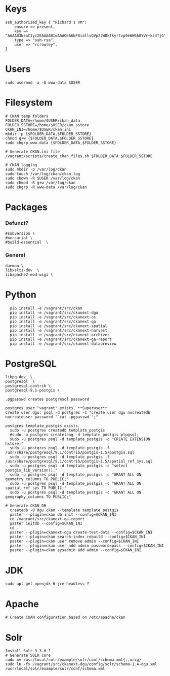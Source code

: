# Keys

    ssh_authorized_key { "Richard's VM":
        ensure => present,
        key => "AAAAB3NzaC1yc2EAAAABIwAAAQEA6NF8iallvQVp22WDkTkyrtvp9eWW6A8YVr+kz4TjGYe7gHzIw+niNltGEFHzD8+v1I2YJ6oXevct1YeS0o9HZyN1Q9qgCgzUFtdOKLv6IedplqoPkcmF0aYet2PkEDo3MlTBckFXPITAMzF8dJSIFo9D8HfdOV0IAdx4O7PtixWKn5y2hMNG0zQPyUecp4pzC6kivAIhyfHilFR61RGL+GPXQ2MWZWFYbAGjyiYJnAmCP3NOTd0jMZEnDkbUvxhMmBYSdETk1rRgm+R4LOzFUGaHqHDLKLX+FIPKcF96hrucXzcWyLbIbEgE98OHlnVYCzRdK8jlqm8tehUc9c9WhQ",
        type => "ssh-rsa",
        user => "rcrowley",
    }

# Users

    sudo usermod -a -G www-data $USER

# Filesystem

    # CKAN temp folders 
    FOLDER_DATA=/home/$USER/ckan_data
    FOLDER_SSTORE=/home/$USER/ckan_sstore
    CKAN_INI=/home/$USER/ckan.ini
    mkdir -p {$FOLDER_DATA,$FOLDER_SSTORE}
    chmod g+w {$FOLDER_DATA,$FOLDER_SSTORE}
    sudo chgrp www-data {$FOLDER_DATA,$FOLDER_SSTORE}

    # Generate CKAN.ini file
    /vagrant/scripts/create_ckan_files.sh $FOLDER_DATA $FOLDER_SSTORE

    # CKAN logging
    sudo mkdir -p /var/log/ckan
    sudo touch /var/log/ckan/ckan.log
    sudo chown -R $USER /var/log/ckan
    sudo chmod -R g+w /var/log/ckan
    sudo chgrp -R www-data /var/log/ckan

# Packages

### Defunct?

    #subversion \
    #mercurial \
    #build-essential  \

### General

    daemon \
    libxslt1-dev  \
    libapache2-mod-wsgi \

# Python

      pip install -e /vagrant/src/ckan
      pip install -e /vagrant/src/ckanext-dgu
      pip install -e /vagrant/src/ckanext-os
      pip install -e /vagrant/src/ckanext-qa
      pip install -e /vagrant/src/ckanext-spatial
      pip install -e /vagrant/src/ckanext-harvest
      pip install -e /vagrant/src/ckanext-archiver
      pip install -e /vagrant/src/ckanext-ga-report
      pip install -e /vagrant/src/ckanext-datapreview

# PostgreSQL

    libpq-dev  \
    postgresql  \
    postgresql-contrib \
    postgresql-9.1-postgis \

    .pgpasswd creates postgresql password

    postgres user "vagrant" exists. **Superuser**
    Create user dgu: psql -d postgres -c "create user dgu nocreatedb nocreateuser password '`cat .pgpasswd`';"

    postgres template_postgis exists.
      sudo -u postgres createdb template_postgis
      #sudo -u postgres createlang -d template_postgis plpgsql;
      sudo -u postgres psql -d template_postgis -c "CREATE EXTENSION hstore;"
      sudo -u postgres psql -d template_postgis -f /usr/share/postgresql/9.1/contrib/postgis-1.5/postgis.sql
      sudo -u postgres psql -d template_postgis -f /usr/share/postgresql/9.1/contrib/postgis-1.5/spatial_ref_sys.sql
      sudo -u postgres psql -d template_postgis -c "select postgis_lib_version();" 
      sudo -u postgres psql -d template_postgis -c "GRANT ALL ON geometry_columns TO PUBLIC;"
      sudo -u postgres psql -d template_postgis -c "GRANT ALL ON spatial_ref_sys TO PUBLIC;"
      sudo -u postgres psql -d template_postgis -c "GRANT ALL ON geography_columns TO PUBLIC;"

    # Generate CKAN DB
      createdb -O dgu ckan --template template_postgis
      paster --plugin=ckan db init --config=$CKAN_INI 
      cd /vagrant/src/ckanext-ga-report 
      paster initdb --config=$CKAN_INI
      cd -
      paster --plugin=ckanext-dgu create-test-data --config=$CKAN_INI
      paster --plugin=ckan search-index rebuild --config=$CKAN_INI
      paster --plugin=ckan user remove admin --config=$CKAN_INI
      paster --plugin=ckan user add admin password=pass --config=$CKAN_INI
      paster --plugin=ckan sysadmin add admin --config=$CKAN_INI


# JDK

    sudo apt get openjdk-6-jre-headless ?

# Apache

    # Create CKAN configuration based on /etc/apache/ckan

# Solr

    Install Solr 3.3.0 ?
    # Generate SOLR core
    sudo mv /usr/local/solr/example/solr/conf/schema.xml{,.orig}
    sudo ln -fs /vagrant/src/ckanext-dgu/config/solr/schema-1.4-dgu.xml /usr/local/solr/example/solr/conf/schema.xml

